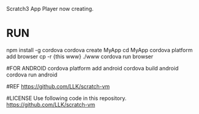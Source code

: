 Scratch3 App Player
now creating.

# RUN
npm install -g cordova
cordova create MyApp
cd MyApp cordova platform add browser
cp -r {this www} ./www
cordova run browser

#FOR ANDROID
cordova platform add android
cordova build android
cordova run android

#REF
https://github.com/LLK/scratch-vm

#LICENSE
Use following code in this repository.
https://github.com/LLK/scratch-vm


